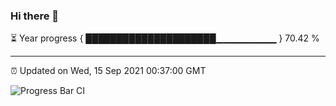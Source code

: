 ### Hi there 👋

⏳ Year progress { █████████████████████▁▁▁▁▁▁▁▁▁ } 70.42 %

---

⏰ Updated on Wed, 15 Sep 2021 00:37:00 GMT

![Progress Bar CI](https://github.com/liununu/liununu/workflows/Progress%20Bar%20CI/badge.svg)
